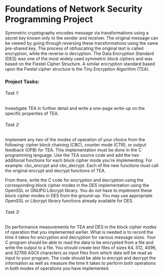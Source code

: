 # Foundations of Network Security Programming Project

Symmetric cryptography encodes message via transformations using a secret key known only to the sender and receiver. The original message can be viewed by going through reversing these transformations using the same pre-shared key. The process of obfuscating the original text is called encryption, while the reverse is decryption. The Data Encryption Standard (DES) was one of the most widely used symmetric block ciphers and was based on the Fiestel Cipher Structure. A similar encryption standard based upon the Fiestel cipher structure is the Tiny Encryption Algorithm (TEA).

### Project Tasks:
###### Task 1:
Investigate TEA in further detail and write a one-page write-up on the specific properties of TEA.
###### Task 2:
Implement any *two* of the modes of operation of your choice from the following: cipher block chaining (CBC), counter mode (CTR), or output feedback (OFB) for TEA. This implementation must be done in the C programming language. Use the TEA source code and add the two additional functions for each block cipher mode you're implementing. For example: cbc_encrypt and cbc_decrypt. Each of the new functions must call the original encrypt and decrypt functions of TEA.

From there, write the C code for encryption and decryption using the corresponding block cipher modes in the DES implementation using the OpenSSL or GNUPG Libcrypt library. You do *not* have to implement these block cipher modes in DES from the ground-up. You may use appropriate OpenSSL or Libcrypt library functions already available for DES.
###### Task 3:
Do performance measurements for TEA and DES in the block cipher modes of operation that you implemented earlier. What is needed is to record the time it takes for encryption and decryption for various message sizes. Your C program should be able to read the data to be encrypted from a file and write the output to a file. You should create text files of sizes 64, 512, 4096, and 32768 ASCII characters as input files from which data will be read as input to your program. The code should be able to encrypt and decrypt the information as well as measure the time it takes to perform both operations in both modes of operations you have implemented.